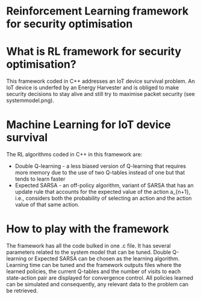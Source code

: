 # Reinforcement Learning framework for security optimisation

# What is RL framework for security optimisation?
This framework coded in C++ addresses an IoT device survival problem. An IoT device is underfed by an Energy Harvester and is obliged to make security decisions to stay alive and still try to maximise packet security (see systemmodel.png).

# Machine Learning for IoT device survival
The RL algorithms coded in C++ in this framework are:
- Double Q-learning - a less biased version of Q-learning that requires more memory due to the use of two Q-tables instead of one but that tends to learn faster
- Expected SARSA - an off-policy algorithm, variant of SARSA that has an update rule that accounts for the expected value of the action a_{n+1}, i.e., considers both the probability of selecting an action and the action value of that same action.

# How to play with the framework
The framework has all the code bulked in one .c file. It has several parameters related to the system model that can be tuned. Double Q-learning or Expected SARSA can be chosen as the learning algorithm. Learning time can be tuned and the framework outputs files where the learned policies, the current Q-tables and the number of visits to each state-action pair are displayed for convergence control. All policies learned can be simulated and consequently, any relevant data to the problem can be retrieved.

